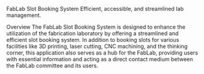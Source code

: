 FabLab Slot Booking System
Efficient, accessible, and streamlined lab management.

Overview
The FabLab Slot Booking System is designed to enhance the utilization of the fabrication laboratory by offering a streamlined and efficient slot booking system. In addition to booking slots for various facilities like 3D printing, laser cutting, CNC machining, and the thinking corner, this application also serves as a hub for the FabLab, providing users with essential information and acting as a direct contact medium between the FabLab committee and its users.